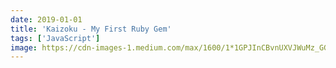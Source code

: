 ```yaml
---
date: 2019-01-01
title: 'Kaizoku - My First Ruby Gem'
tags: ['JavaScript']
image: https://cdn-images-1.medium.com/max/1600/1*1GPJInCBvnUXVJWuMz_GGA.jpeg
---
```

